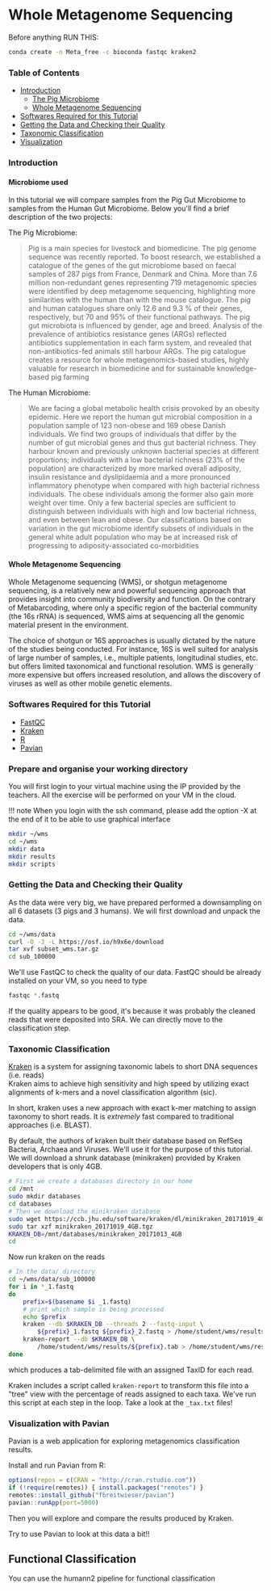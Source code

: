# Whole Metagenome Sequencing

Before anything RUN THIS:

```bash
conda create -n Meta_free -c bioconda fastqc kraken2
```

### Table of Contents

* [Introduction](#introduction)
    * [The Pig Microbiome](#the-pig-microbiome)
    * [Whole Metagenome Sequencing](#whole-metagenome-sequencing)
* [Softwares Required for this Tutorial](#softwares-required-for-this-tutorial)
* [Getting the Data and Checking their Quality](#getting-the-data-and-checking-their-quality)
* [Taxonomic Classification](#taxonomic-classification)
* [Visualization](#visualization)

### Introduction

#### Microbiome used

In this tutorial we will compare samples from the Pig Gut Microbiome to samples from the Human Gut Microbiome. Below you'll find a brief description of the two projects:

The Pig Microbiome:

> Pig is a main species for livestock and biomedicine. The pig genome sequence was recently reported. To boost research, we established a catalogue of the genes of the gut microbiome based on faecal samples of 287 pigs from France, Denmark and China. More than 7.6 million non-redundant genes representing 719 metagenomic species were identified by deep metagenome sequencing, highlighting more similarities with the human than with the mouse catalogue. The pig and human catalogues share only 12.6 and 9.3 % of their genes, respectively, but 70 and 95% of their functional pathways. The pig gut microbiota is influenced by gender, age and breed. Analysis of the prevalence of antibiotics resistance genes (ARGs) reflected antibiotics supplementation in each farm system, and revealed that non-antibiotics-fed animals still harbour ARGs. The pig catalogue creates a resource for whole metagenomics-based studies, highly valuable for research in biomedicine and for sustainable knowledge-based pig farming

The Human Microbiome:

> We are facing a global metabolic health crisis provoked by an obesity epidemic. Here we report the human gut microbial composition in a population sample of 123 non-obese and 169 obese Danish individuals. We find two groups of individuals that differ by the number of gut microbial genes and thus gut bacterial richness. They harbour known and previously unknown bacterial species at different proportions; individuals with a low bacterial richness (23% of the population) are characterized by more marked overall adiposity, insulin resistance and dyslipidaemia and a more pronounced inflammatory phenotype when compared with high bacterial richness individuals. The obese individuals among the former also gain more weight over time. Only a few bacterial species are sufficient to distinguish between individuals with high and low bacterial richness, and even between lean and obese. Our classifications based on variation in the gut microbiome identify subsets of individuals in the general white adult population who may be at increased risk of progressing to adiposity-associated co-morbidities

#### Whole Metagenome Sequencing

Whole Metagenome sequencing (WMS), or shotgun metagenome sequencing, is a relatively new and powerful sequencing approach that provides insight into community biodiversity and function. On the contrary of Metabarcoding, where only a specific region of the bacterial community (the 16s rRNA) is sequenced, WMS aims at sequencing all the genomic material present in the environment.

The choice of shotgun or 16S approaches is usually dictated by the nature of the studies being conducted. For instance, 16S is well suited for analysis of large number of samples, i.e., multiple patients, longitudinal studies, etc. but offers limited taxonomical and functional resolution. WMS is generally more expensive but offers increased resolution, and allows the discovery of viruses as well as other mobile genetic elements.

### Softwares Required for this Tutorial

* [FastQC](http://www.bioinformatics.babraham.ac.uk/projects/fastqc/)
* [Kraken](https://ccb.jhu.edu/software/kraken/)
* [R](https://www.r-project.org/)
* [Pavian](https://github.com/fbreitwieser/pavian)

### Prepare and organise your working directory

You will first login to your virtual machine using the IP provided by the teachers.
All the exercise will be performed on your VM in the cloud.

!!! note
    When you login with the ssh command, please add the option -X at the end of it to be able to use graphical interface

```bash
mkdir ~/wms
cd ~/wms
mkdir data
mkdir results
mkdir scripts
```

### Getting the Data and Checking their Quality

As the data were very big, we have prepared performed a downsampling on all 6 datasets (3 pigs and 3 humans).
We will first download and unpack the data.

```bash
cd ~/wms/data
curl -O -J -L https://osf.io/h9x6e/download
tar xvf subset_wms.tar.gz
cd sub_100000
```

We'll use FastQC to check the quality of our data.
FastQC should be already installed on your VM, so you need to type

```bash
fastqc *.fastq
```

If the quality appears to be good, it's because it was probably the cleaned reads that were deposited into SRA.
We can directly move to the classification step.

### Taxonomic Classification

[Kraken](https://ccb.jhu.edu/software/kraken/) is a system for assigning taxonomic labels to short DNA sequences (i.e. reads)  
Kraken aims to achieve high sensitivity and high speed by utilizing exact alignments of k-mers and a novel classification algorithm (sic).

In short, kraken uses a new approach with exact k-mer matching to assign taxonomy to short reads. It is *extremely* fast compared to traditional
approaches (i.e. BLAST).

By default, the authors of kraken built their database based on RefSeq Bacteria, Archaea and Viruses. We'll use it for the purpose of this tutorial.
We will download a shrunk database (minikraken) provided by Kraken developers that is only 4GB.

```bash
# First we create a databases directory in our home
cd /mnt
sudo mkdir databases
cd databases
# Then we download the minikraken database
sudo wget https://ccb.jhu.edu/software/kraken/dl/minikraken_20171019_4GB.tgz
sudo tar xzf minikraken_20171019_4GB.tgz
KRAKEN_DB=/mnt/databases/minikraken_20171013_4GB
cd
```

Now run kraken on the reads

```bash
# In the data/ directory
cd ~/wms/data/sub_100000
for i in *_1.fastq
do
    prefix=$(basename $i _1.fastq)
    # print which sample is being processed
    echo $prefix
    kraken --db $KRAKEN_DB --threads 2 --fastq-input \
        ${prefix}_1.fastq ${prefix}_2.fastq > /home/student/wms/results/${prefix}.tab
    kraken-report --db $KRAKEN_DB \
        /home/student/wms/results/${prefix}.tab > /home/student/wms/results/${prefix}_tax.txt
done
```

which produces a tab-delimited file with an assigned TaxID for each read.

Kraken includes a script called `kraken-report` to transform this file into a "tree" view with the percentage of reads assigned to each taxa. We've run this script at each step in the loop. Take a look at the `_tax.txt` files!

### Visualization with Pavian

Pavian is a web application for exploring metagenomics classification results.


Install and run Pavian from R:


```R
options(repos = c(CRAN = "http://cran.rstudio.com"))
if (!require(remotes)) { install.packages("remotes") }
remotes::install_github("fbreitwieser/pavian")
pavian::runApp(port=5000)
```

Then you will explore and compare the results produced by Kraken.

Try to use Pavian to look at this data a bit!!

## Functional Classification

You can use the humann2 pipeline for functional classification
